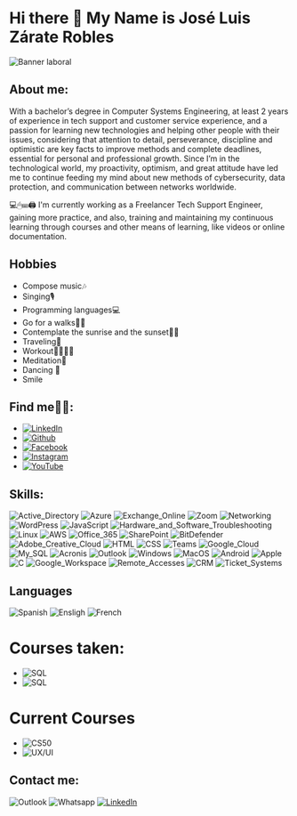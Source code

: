 # Hi there 👋 My Name is José Luis Zárate Robles
![Banner laboral](https://github.com/jlzarate/jlzarate/assets/103462837/58ae9b1f-ed43-4536-a755-308c8dfc9c58)


## About me:
With a bachelor’s degree in Computer Systems Engineering, at least 2 years of experience in tech support and customer service experience, and a passion for learning new technologies and helping other people with their issues, considering that attention to detail, perseverance, discipline and optimistic are key facts to improve methods and complete deadlines, essential for personal and professional growth.
Since I’m in the technological world, my proactivity, optimism, and great attitude have led me to continue feeding my mind about new methods of cybersecurity, data protection, and communication between networks worldwide.

💻🖱⌨🖨 I'm currently working as a Freelancer Tech Support Engineer, gaining more practice, and also, training and maintaining my continuous learning through courses and other means of learning, like videos or online documentation.

## Hobbies
- Compose music🎶                                                                    
- Singing🎙                                                                               
- Programming languages💻
- Go for a walks🚶‍♂️ 
- Contemplate the sunrise and the sunset🌄🌅           
- Traveling🛫
- Workout💪🦵🤸‍♂️
- Meditation🙂
- Dancing 🕺
- Smile


## Find me🔔📱:
- [![LinkedIn](https://img.shields.io/badge/José_Luis_Zárate_Robles-blue?style=for-the-badge&logo=linkedin)](https://www.linkedin.com/in/jose-luis-zarate-robles-982a2a204/)
- [![Github](https://img.shields.io/badge/jlzarate-black?style=for-the-badge&logo=github)](https://github/jlzarate)
- [![Facebook](https://img.shields.io/badge/joseluis.zaraterobles-blue?style=for-the-badge&logo=facebook)](https://www.facebook.com/joseluis.zaraterobles)
- [![Instagram](https://img.shields.io/badge/jlzaraterobles-purple?style=for-the-badge&logo=instagram)](https://www.instagram.com/jlzaraterobles/)
- [![YouTube](https://img.shields.io/badge/José_Luis_Zárate_Robles-c20000?style=for-the-badge&logo=youtube)](https://www.youtube.com/channel/UCIL2QeTcRmr56cS9BSKNGOA)

## Skills:
![Active_Directory](https://img.shields.io/badge/Active%20Directory-blue?style=for-the-badge&logo=microsoft)
![Azure](https://img.shields.io/badge/Azure-blue?style=for-the-badge&logo=microsoftazure)
![Exchange_Online](https://img.shields.io/badge/Exchange%20Online-blue?style=for-the-badge&logo=microsoftexchange)
![Zoom](https://img.shields.io/badge/Zoom-blue?style=for-the-badge&logo=zoom)
![Networking](https://img.shields.io/badge/Networking-black?style=for-the-badge&logo=?)
![WordPress](https://img.shields.io/badge/WordPress-black?style=for-the-badge&logo=WordPress)
![JavaScript](https://img.shields.io/badge/JavaScript-black?style=for-the-badge&logo=javascript)
![Hardware_and_Software_Troubleshooting](https://img.shields.io/badge/Hardware_and_Software_Troubleshooting-black?style=for-the-badge&logo=opensourcehardware)
![Linux](https://img.shields.io/badge/Linux-blue?style=for-the-badge&logo=linux)
![AWS](https://img.shields.io/badge/AWS-ec8800?style=for-the-badge&logo=amazonaws)
![Office_365](https://img.shields.io/badge/Office_365-c20000?style=for-the-badge&logo=microsoftoffice)
![SharePoint](https://img.shields.io/badge/SharePoint-c20000?style=for-the-badge&logo=microsoftsharepoint)
![BitDefender](https://img.shields.io/badge/BitDefender-c20000?style=for-the-badge&logo=bitdefender)
![Adobe_Creative_Cloud](https://img.shields.io/badge/Adobe_Creative_Cloud-c20000?style=for-the-badge&logo=adobecreativecloud)
![HTML](https://img.shields.io/badge/HTML-c20000?style=for-the-badge&logo=html5)
![CSS](https://img.shields.io/badge/CSS-022a76?style=for-the-badge&logo=css3)
![Teams](https://img.shields.io/badge/Teams-purple?style=for-the-badge&logo=microsoftteams)
![Google_Cloud](https://img.shields.io/badge/Google_Cloud-022a76?style=for-the-badge&logo=googlecloud)
![My_SQL](https://img.shields.io/badge/MySQL-022a76?style=for-the-badge&logo=mysql)
![Acronis](https://img.shields.io/badge/Acronis-022a76?style=for-the-badge&logo=?)
![Outlook](https://img.shields.io/badge/Outlook-022a76?style=for-the-badge&logo=microsoftoutlook)
![Windows](https://img.shields.io/badge/Windows-022a76?style=for-the-badge&logo=windows)
![MacOS](https://img.shields.io/badge/MacOS-025776?style=for-the-badge&logo=macos)
![Android](https://img.shields.io/badge/Android_Devices-419f00n?style=for-the-badge&logo=android)
![Apple](https://img.shields.io/badge/Apple_Devices-grey?style=for-the-badge&logo=apple)
![C](https://img.shields.io/badge/C-grey?style=for-the-badge&logo=c)
![Google_Workspace](https://img.shields.io/badge/Google_Workspace-419f00?style=for-the-badge&logo=google)
![Remote_Accesses](https://img.shields.io/badge/Remote_Accesses-02253d?style=for-the-badge&logo=?)
![CRM](https://img.shields.io/badge/CRM-yellow?style=for-the-badge&logo=?)
![Ticket_Systems](https://img.shields.io/badge/Ticket_Systems-yellow?style=for-the-badge&logo=?)

## Languages
![Spanish](https://img.shields.io/badge/Spanish-NATIVE-022a76)
![Ensligh](https://img.shields.io/badge/English-PROFESSIONAL-4d82be)
![French](https://img.shields.io/badge/French-Intermediate-84b6f4)

# Courses taken:
- ![SQL](https://img.shields.io/badge/Introduction_to_SQL-black?style=for-the-badge&logo=datacamp)
- ![SQL](https://img.shields.io/badge/Intermediate_SQL-black?style=for-the-badge&logo=datacamp)

# Current Courses
- ![CS50](https://img.shields.io/badge/Introduction_to_CS50-black?style=for-the-badge&logo=edx)
- ![UX/UI](https://img.shields.io/badge/UX/UI_Design-black?style=for-the-badge&logo=figma)

## Contact me:
![Outlook](https://img.shields.io/badge/zaraterobles__jl.1096@outlook.com-022a76?style=for-the-badge&logo=microsoftoutlook) 
![Whatsapp](https://img.shields.io/badge/(+52)_322_205_8449-black?style=for-the-abadge&logo=whatsapp)
[![LinkedIn](https://img.shields.io/badge/José_Luis_Zárate_Robles-blue?style=for-the-badge&logo=linkedin)](https://www.linkedin.com/in/jose-luis-zarate-robles-982a2a204/)
